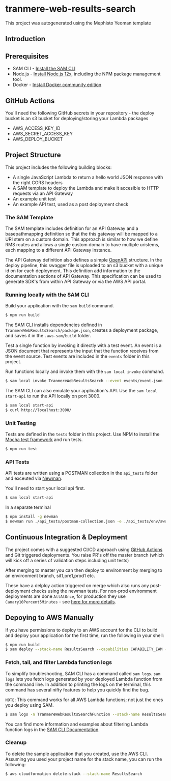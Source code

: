 # tranmere-web-results-search

This project was autogenerated using the Mephisto Yeoman template 

## Introduction

## Prerequisites

* SAM CLI - [Install the SAM CLI](https://docs.aws.amazon.com/serverless-application-model/latest/developerguide/serverless-sam-cli-install.html)
* Node.js - [Install Node.js 12x](https://nodejs.org/en/), including the NPM package management tool.
* Docker - [Install Docker community edition](https://hub.docker.com/search/?type=edition&offering=community)

## GitHub Actions

You'll need the following GitHub secrets in your repository - the deploy bucket is an s3 bucket for deploying/storing your Lambda packages

* AWS_ACCESS_KEY_ID
* AWS_SECRET_ACCESS_KEY
* AWS_DEPLOY_BUCKET

## Project Structure

This project includes the following building blocks:

   * A single JavaScript Lambda to return a hello world JSON response with the right CORS headers
   * A SAM template to deploy the Lambda and make it accesible to HTTP requests via an API Gateway
   * An example unit test
   * An example API test, used as a post deployment check

### The SAM Template

The SAM template includes definition for an API Gateway and a basepathmapping definition so that the this gateway will be mapped to a URI stem on a custom domain. This approach is similar to how we define RMS routes and allows a single custom domain to have multiple uristems, each mapping to a different API Gateway instance.

The API Gateway definition also defines a simple [OpenAPI](https://swagger.io/specification/) structure. In the deploy pipeline, this swagger file is uploaded to an s3 bucket with a unique id on for each deployment. This definition add information to the documentation sections of API Gateway. This specification can be used to generate SDK's from within API Gateway or via the AWS API portal.

### Running locally with the SAM CLI

Build your application with the `sam build` command.

```bash
$ npm run build
```

The SAM CLI installs dependencies defined in `TranmereWebResultsSearch/package.json`, creates a deployment package, and saves it in the `.aws-sam/build` folder.

Test a single function by invoking it directly with a test event. An event is a JSON document that represents the input that the function receives from the event source. Test events are included in the `events` folder in this project.

Run functions locally and invoke them with the `sam local invoke` command.

```bash
$ sam local invoke TranmereWebResultsSearch --event events/event.json
```

The SAM CLI can also emulate your application's API. Use the `sam local start-api` to run the API locally on port 3000.

```bash
$ sam local start-api
$ curl http://localhost:3000/
```

### Unit Testing

Tests are defined in the `tests` folder in this project. Use NPM to install the [Mocha test framework](https://mochajs.org/) and run tests.

```bash
$ npm run test
```

### API Tests

API tests are written using a POSTMAN collection in the `api_tests` folder and exceuted via [Newman](https://learning.postman.com/docs/running-collections/using-newman-cli/command-line-integration-with-newman/).


You'll need to start your local api first.
```bash
$ sam local start-api
```

In a separate terminal
```bash
$ npm install -g newman
$ newman run ./api_tests/postman-collection.json -e ./api_tests/env/aws-local.json
```

## Continuous Integration & Deployment

The project comes with a suggested CI/CD approach using [GitHub Actions](https://github.com/features/actions) and Git triggered deployments. You raise PR's off the master branch (which will kick off a series of validation steps including unit tests)

After merging to master you can then deploy to environment by merging to an environment branch, sit1,pre1,prod1 etc.

These have a delploy action triggered on merge which also runs any post-deployment checks using the newman tests. For non-prod enviromment deployments are done `AllAtOnce`, for production they use `Canary10Percent5Minutes` - see [here for more details](https://docs.aws.amazon.com/serverless-application-model/latest/developerguide/automating-updates-to-serverless-apps.html).

## Depoying to AWS Manually

If you have permissions to deploy to an AWS account for the CLI to build and deploy your application for the first time, run the following in your shell:

```bash
$ npm run build
$ sam deploy --stack-name ResultsSearch --capabilities CAPABILITY_IAM --s3-bucket tranmere-web-api
```

### Fetch, tail, and filter Lambda function logs

To simplify troubleshooting, SAM CLI has a command called `sam logs`. `sam logs` lets you fetch logs generated by your deployed Lambda function from the command line. In addition to printing the logs on the terminal, this command has several nifty features to help you quickly find the bug.

`NOTE`: This command works for all AWS Lambda functions; not just the ones you deploy using SAM.

```bash
$ sam logs -n TranmereWebResultsSearchFunction --stack-name ResultsSearch --tail
```

You can find more information and examples about filtering Lambda function logs in the [SAM CLI Documentation](https://docs.aws.amazon.com/serverless-application-model/latest/developerguide/serverless-sam-cli-logging.html).

### Cleanup

To delete the sample application that you created, use the AWS CLI. Assuming you used your project name for the stack name, you can run the following:

```bash
$ aws cloudformation delete-stack --stack-name ResultsSearch
```

